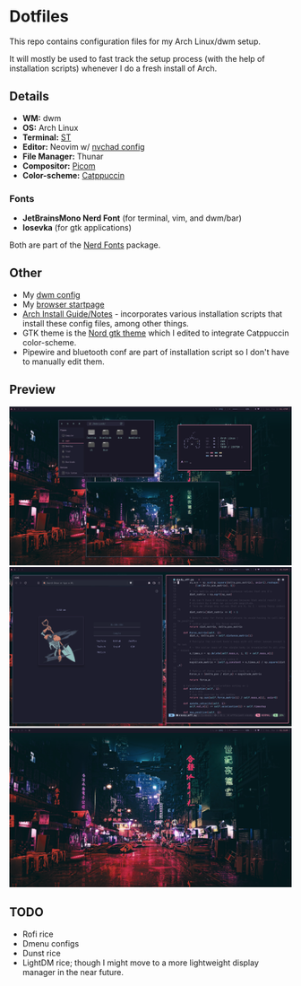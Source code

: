 # Dotfiles

This repo contains configuration files for my Arch Linux/dwm setup.

It will mostly be used to fast track the setup process (with the help of installation scripts) whenever I do a fresh install of Arch.

## Details
- **WM:** dwm
- **OS:** Arch Linux
- **Terminal:** [ST](https://st.suckless.org/)
- **Editor:** Neovim w/ [nvchad config](https://nvchad.github.io/)
- **File Manager:** Thunar
- **Compositor:** [Picom](https://github.com/jonaburg/picom)
- **Color-scheme:** [Catppuccin](https://github.com/catppuccin/catppuccin)

### Fonts
- **JetBrainsMono Nerd Font** (for terminal, vim, and dwm/bar)
- **Iosevka** (for gtk applications)

Both are part of the [Nerd Fonts](https://www.nerdfonts.com/) package.

## Other
- My [dwm config](https://github.com/yuuushio/dwm)
- My [browser startpage](https://github.com/yuuushio/startpage.github.io)
- [Arch Install Guide/Notes]() - incorporates various installation scripts that install these config files, among other things.
- GTK theme is the [Nord gtk theme](https://github.com/EliverLara/Nordic) which I edited to integrate Catppuccin color-scheme.
- Pipewire and bluetooth conf are part of installation script so I don't have to manually edit them.

## Preview
<img src="https://raw.githubusercontent.com/yuuushio/dots/main/assets/a.png" width="700" />

<img src="https://raw.githubusercontent.com/yuuushio/dots/main/assets/b.png" width="700" />

<img src="https://raw.githubusercontent.com/yuuushio/dots/main/assets/c.png" width="700" />

## TODO
- Rofi rice
- Dmenu configs
- Dunst rice
- LightDM rice; though I might move to a more lightweight display manager in the near future.
